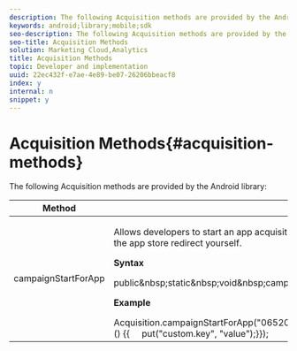 ```yaml
---
description: The following Acquisition methods are provided by the Android library 
keywords: android;library;mobile;sdk
seo-description: The following Acquisition methods are provided by the Android library 
seo-title: Acquisition Methods
solution: Marketing Cloud,Analytics
title: Acquisition Methods
topic: Developer and implementation
uuid: 22ec432f-e7ae-4e89-be07-26206bbeacf8
index: y
internal: n
snippet: y
---
```


# Acquisition Methods{#acquisition-methods}

The following Acquisition methods are provided by the Android library:

<table id="table_889B0204C0D54B52901DE3BFEA6D11F3"> 
 <thead> 
  <tr> 
   <th colname="col1" class="entry"> Method </th> 
   <th colname="col2" class="entry"> Description </th> 
  </tr> 
 </thead>
 <tbody> 
  <tr> 
   <td colname="col1"> <p>campaignStartForApp </p> </td> 
   <td colname="col2"> <p>Allows developers to start an app acquisition campaign as if the user clicked a link. This is helpful for creating manual acquisition links and handling the app store redirect yourself. </p> <p><b>Syntax</b> </p> 
    <codeblock class="syntax java">
      public&amp;nbsp;static&amp;nbsp;void&amp;nbsp;campaignStartForApp(final&amp;nbsp;String&amp;nbsp;appId,&amp;nbsp;final&amp;nbsp;Map&lt;String,&amp;nbsp;Object&gt;&amp;nbsp;data); 
    </codeblock> <p><b>Example</b> </p> 
    <codeblock class="syntax java">
      Acquisition.campaignStartForApp("0652024f-adcd-49f9-9bd7-2552a4564d2f",&nbsp;new&nbsp;HashMap&lt;String,&nbsp;Object&gt;()&nbsp;{{&nbsp;&nbsp;&nbsp;&nbsp;&nbsp;put("custom.key",&nbsp;"value");}}); 
    </codeblock> </td> 
  </tr> 
 </tbody> 
</table>

